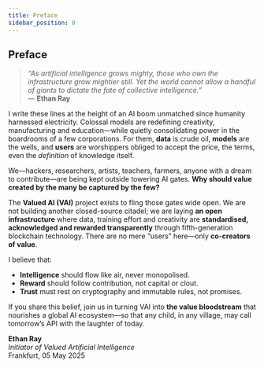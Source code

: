 ```yaml
---
title: Preface
sidebar_position: 0
---
```


## Preface

> _“As artificial intelligence grows mighty, those who own the infrastructure grow mightier still. Yet the world cannot allow a handful of giants to dictate the fate of collective intelligence.”_  
> — **Ethan Ray**

I write these lines at the height of an AI boom unmatched since humanity harnessed electricity. Colossal models are redefining creativity, manufacturing and education—while quietly consolidating power in the boardrooms of a few corporations. For them, **data** is crude oil, **models** are the wells, and **users** are worshippers obliged to accept the price, the terms, even the _definition_ of knowledge itself.

We—hackers, researchers, artists, teachers, farmers, anyone with a dream to contribute—are being kept outside towering AI gates. **Why should value created by the many be captured by the few?**

The **Valued AI (VAI)** project exists to fling those gates wide open. We are not building another closed-source citadel; we are laying **an open infrastructure** where data, training effort and creativity are **standardised, acknowledged and rewarded transparently** through fifth-generation blockchain technology. There are no mere “users” here—only **co-creators of value**.

I believe that:

- **Intelligence** should flow like air, never monopolised.
- **Reward** should follow contribution, not capital or clout.
- **Trust** must rest on cryptography and immutable rules, not promises.

If you share this belief, join us in turning VAI into **the value bloodstream** that nourishes a global AI ecosystem—so that any child, in any village, may call tomorrow’s API with the laughter of today.

**Ethan Ray**  
_Initiator of Valued Artificial Intelligence_  
Frankfurt, 05 May 2025
